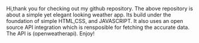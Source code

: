 Hi,thank you for checking out my github repository.
The above repository is about a simple yet elegant looking weather app.
Its build under the foundation of simple HTML,CSS, and JAVASCRIPT.
It also uses an open source API integration which is rensposible for fetching the accurate data.
The API is (openweatherapi).
Enjoy!
